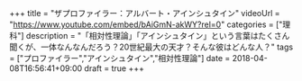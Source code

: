 +++
title =  "ザプロファイラー：アルバート・アインシュタイン"
videoUrl = "https://www.youtube.com/embed/bAiGmN-akWY?rel=0"
categories = ["理科"]
description = "「相対性理論」「アインシュタイン」という言葉はたくさん聞くが、一体なんなんだろう？20世紀最大の天才？そんな彼はどんな人？"
tags = ["プロファイラー","アインシュタイン","相対性理論"]
date = 2018-04-08T16:56:41+09:00
draft = true
+++

